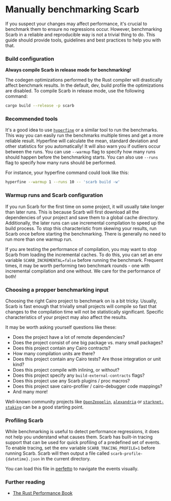 # Manually benchmarking Scarb

If you suspect your changes may affect performance, it's crucial to benchmark them to ensure no regressions occur.
However, benchmarking Scarb in a reliable and reproducible way is not a trivial thing to do. 
This guide should provide tools, guidelines and best practices to help you with that.

### Build configuration

**Always compile Scarb in release mode for benchmarking!**

The codegen optimizations performed by the Rust compiler will drastically affect benchmark results.
In the default, dev, build profile the optimizations are disabled.
To compile Scarb in release mode, use the following command:

```sh
cargo build --release -p scarb
```

### Recommended tools

It's a good idea to use [`hyperfine`](https://github.com/sharkdp/hyperfine) or a similar tool to run the benchmarks. 
This way you can easily run the benchmarks multiple times and get a more reliable result.
Hyperfine will calculate the mean, standard deviation and other statistics for you automatically!
It will also warn you if outliers occur between the runs. 
You can use `--warmup` flag to specify how many runs should happen before the benchmarking starts.
You can also use `--runs` flag to specify how many runs should be performed.

For instance, your hyperfine command could look like this:
```sh
hyperfine --warmup 1 --runs 10 -- 'scarb build -w'
```

### Warmup runs and Scarb configuration

If you run Scarb for the first time on some project, it will usually take longer than later runs.
This is because Scarb will first download all the dependencies of your project and save them to a global cache directory.
Additionally, the later runs can use incremental compilation to speed up the build process.
To stop this characteristic from skewing your results, run Scarb once before starting the benchmarking.
There is generally no need to run more than one warmup run.

If you are testing the performance of compilation, you may want to stop Scarb from loading the incremental caches. 
To do this, you can set an env variable `SCARB_INCREMENTAL=false` before running the benchmark.
Frequent times, it may be worth performing two benchmark rounds - one with incremental compilation and one without.
We care for the performance of both!

### Choosing a propper benchmarking input

Choosing the right Cairo project to benchmark on is a bit tricky. 
Usually, Scarb is fast enough that trivially small projects will compile so fast that changes to the compilation time 
will not be statistically significant. 
Specific characteristics of your project may also affect the results. 

It may be worth asking yourself questions like these:
- Does the project have a lot of remote dependencies?
- Does the project consist of one big package vs. many small packages?
- Does this project contain any Cairo contracts?
- How many compilation units are there?
- Does this project contain any Cairo tests? Are those integration or unit kind?
- Does this project compile with inlining, or without? 
- Does this project specify any `build-external-contracts` flags?
- Does this project use any Scarb plugins / proc macros?
- Does this project save cairo-profiler / cairo-debugger code mappings?
- And many more!

Well-known community projects like [`OpenZeppelin`](https://github.com/openZeppelin/cairo-contracts/), 
[`alexandria`](https://github.com/keep-starknet-strange/alexandria/) 
or [`starknet-staking`](https://github.com/starkware-libs/starknet-staking) can be a good starting point. 

### Profiling Scarb

While benchmarking is useful to detect performance regressions, it does not help you understand what causes them.
Scarb has built-in tracing support that can be used for quick profiling of a predefined set of events.
To enable tracing, set the env variable `SCARB_TRACING_PROFILE=1` before running Scarb.
Scarb will then output a file called `scarb-profile-{datetime}.json` in the current directory.

You can load this file in [perfetto](https://ui.perfetto.dev/) to navigate the events visually. 

### Further reading 

- [The Rust Performance Book](https://nnethercote.github.io/perf-book/)